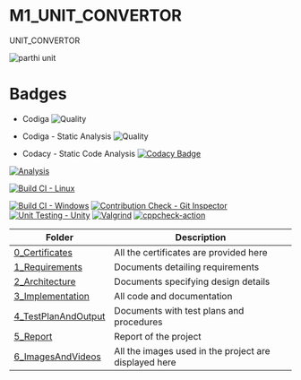 # M1_UNIT_CONVERTOR
UNIT_CONVERTOR

![parthi unit](https://user-images.githubusercontent.com/92426059/161367814-ee3a9a4b-750b-4fbb-937f-b83facebdf11.png)


# Badges

* Codiga
 ![Quality](https://api.codiga.io/project/32389/status/svg)
 
 * Codiga - Static Analysis
 ![Quality](https://api.codiga.io/project/32389/score/svg)
 
 *  Codacy - Static Code Analysis
 [![Codacy Badge](https://app.codacy.com/project/badge/Grade/c37a10f7d1b2447688d42fe8fb386ead)](https://www.codacy.com/gh/Parthavr/M1_UNIT_CONVERTOR/dashboard?utm_source=github.com&amp;utm_medium=referral&amp;utm_content=Parthavr/M1_UNIT_CONVERTOR&amp;utm_campaign=Badge_Grade)
 
 [![Analysis](https://github.com/Parthavr/M1_UNIT_CONVERTOR/actions/workflows/analysis.yml/badge.svg)](https://github.com/Parthavr/M1_UNIT_CONVERTOR/actions/workflows/analysis.yml)
 
 [![Build CI - Linux](https://github.com/Parthavr/M1_UNIT_CONVERTOR/actions/workflows/build%20on%20linux.yml/badge.svg)](https://github.com/Parthavr/M1_UNIT_CONVERTOR/actions/workflows/build%20on%20linux.yml)
 
 [![Build CI - Windows](https://github.com/Parthavr/M1_UNIT_CONVERTOR/actions/workflows/Build%20on%20windows.yml/badge.svg)](https://github.com/Parthavr/M1_UNIT_CONVERTOR/actions/workflows/Build%20on%20windows.yml)
 [![Contribution Check - Git Inspector](https://github.com/Parthavr/M1_UNIT_CONVERTOR/actions/workflows/gitinspector.yml/badge.svg)](https://github.com/Parthavr/M1_UNIT_CONVERTOR/actions/workflows/gitinspector.yml)
 [![Unit Testing - Unity](https://github.com/Parthavr/M1_UNIT_CONVERTOR/actions/workflows/unit-testing.yml/badge.svg)](https://github.com/Parthavr/M1_UNIT_CONVERTOR/actions/workflows/unit-testing.yml)
 [![Valgrind](https://github.com/Parthavr/M1_UNIT_CONVERTOR/actions/workflows/valgrind.yml/badge.svg)](https://github.com/Parthavr/M1_UNIT_CONVERTOR/actions/workflows/valgrind.yml)
 [![cppcheck-action](https://github.com/Parthavr/M1_UNIT_CONVERTOR/actions/workflows/cppcheck.yml/badge.svg)](https://github.com/Parthavr/M1_UNIT_CONVERTOR/actions/workflows/cppcheck.yml)

|  Folder  |  Description  |
|-----|-------|
| [0_Certificates](https://github.com/Parthavr/M1_UNIT_CONVERTOR/tree/main/0_Certificates)| All the certificates are provided here|
| [1_Requirements](https://github.com/Parthavr/M1_UNIT_CONVERTOR/tree/main/1_Requirments) | Documents detailing requirements   |
| [2_Architecture](https://github.com/Parthavr/M1_UNIT_CONVERTOR/tree/main/2_Architecture) |   Documents specifying design details   |
| [3_Implementation](https://github.com/Parthavr/M1_UNIT_CONVERTOR/tree/main/3_Implementation) | All code and documentation |
| [4_TestPlanAndOutput](https://github.com/Parthavr/M1_UNIT_CONVERTOR/tree/main/4_TestplanAndOutput) | Documents with test plans and procedures  |
| [5_Report](https://github.com/Parthavr/M1_UNIT_CONVERTOR/tree/main/5_Report) | Report of the project  |
| [6_ImagesAndVideos](https://github.com/Parthavr/M1_UNIT_CONVERTOR/tree/main/6_ImagesAndVideos) | All the images used in the project are displayed here|

